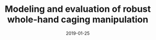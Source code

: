 ---
layout: default
title: Modeling and evaluation of robust whole-hand caging manipulation
authors: RR Ma, WG Bircher, AM Dollar
publication: IEEE Transactions on Robotics (TRO)
date: 2019-01-25
award: 
alt_link:
---